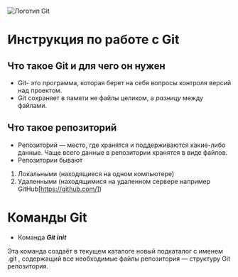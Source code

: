 ![Логотип Git](https://cdn.mgig.fr/2022/06/mg-45097815-w1500-w828-w1300.jpg)
# Инструкция по работе с Git
## Что такое Git и для чего он нужен

* Git- это программа, которая берет на себя вопросы контроля версий над проектом.
* Git сохраняет в памяти не файлы целиком, а _разницу_ между файлами.

## Что такое репозиторий

* Репозито́рий — место, где хранятся и поддерживаются какие-либо данные. Чаще всего данные в репозитории хранятся в виде файлов.
* Репозитории бывают
1. Локальными (находящиеся на одном компьютере)
2. Удаленными (находящимися на удаленном сервере например GitHub[https://github.com/])

# Команды Git

* Команда __*Git init*__

Эта команда создаёт в текущем каталоге новый подкаталог с именем .git , содержащий все необходимые файлы репозитория — структуру Git репозитория.